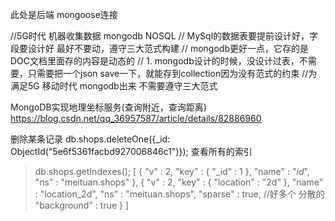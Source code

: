 此处是后端 mongoose连接

//5G时代 机器收集数据 mongodb NOSQL
// MySql的数据表要提前设计好，字段要设计好 最好不要动，遵守三大范式构建
// mongodb更好一点，它存的是DOC文档里面存的内容是动态的
// 1. mongodb设计的时候，没设计过表，不需要，只需要把一个json save一下，就能存到collection因为没有范式的约束
//为满足5G 移动时代 mongodb出来 不需要遵守三大范式

MongoDB实现地理坐标服务(查询附近，查询距离)
https://blog.csdn.net/qq_36957587/article/details/82886960

删除某条记录
 db.shops.deleteOne({_id: ObjectId("5e6f5361facbd927006846c1")});
 查看所有的索引
 > db.shops.getIndexes();
[
        {
                "v" : 2,
                "key" : {
                        "_id" : 1
                },
                "name" : "_id_",
                "ns" : "meituan.shops"
        },
        {
                "v" : 2,
                "key" : {
                        "location" : "2d"
                },
                "name" : "location_2d",
                "ns" : "meituan.shops",
                "sparse" : true, //好多个 分散的
                "background" : true
        }
]